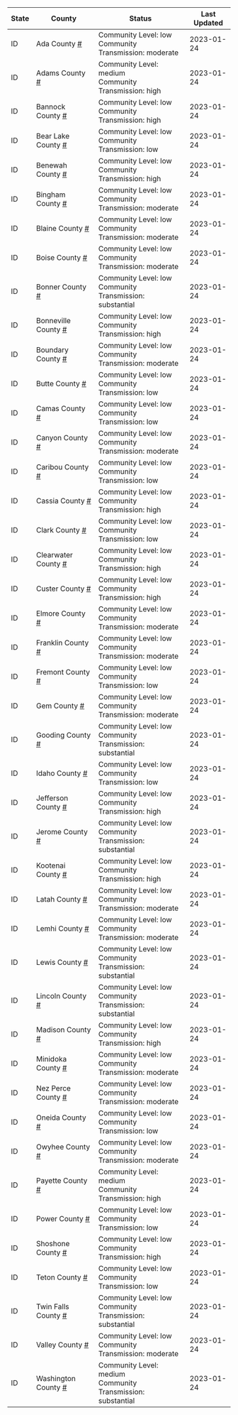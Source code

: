 State | County | Status | Last Updated
--- | --- | --- | --- 
ID | Ada County <a href="#ada_county">#</a> | <a name="ada_county"></a>Community Level: low<br/>Community Transmission: moderate | 2023-01-24
ID | Adams County <a href="#adams_county">#</a> | <a name="adams_county"></a>Community Level: medium<br/>Community Transmission: high | 2023-01-24
ID | Bannock County <a href="#bannock_county">#</a> | <a name="bannock_county"></a>Community Level: low<br/>Community Transmission: high | 2023-01-24
ID | Bear Lake County <a href="#bear_lake_county">#</a> | <a name="bear_lake_county"></a>Community Level: low<br/>Community Transmission: low | 2023-01-24
ID | Benewah County <a href="#benewah_county">#</a> | <a name="benewah_county"></a>Community Level: low<br/>Community Transmission: high | 2023-01-24
ID | Bingham County <a href="#bingham_county">#</a> | <a name="bingham_county"></a>Community Level: low<br/>Community Transmission: moderate | 2023-01-24
ID | Blaine County <a href="#blaine_county">#</a> | <a name="blaine_county"></a>Community Level: low<br/>Community Transmission: moderate | 2023-01-24
ID | Boise County <a href="#boise_county">#</a> | <a name="boise_county"></a>Community Level: low<br/>Community Transmission: moderate | 2023-01-24
ID | Bonner County <a href="#bonner_county">#</a> | <a name="bonner_county"></a>Community Level: low<br/>Community Transmission: substantial | 2023-01-24
ID | Bonneville County <a href="#bonneville_county">#</a> | <a name="bonneville_county"></a>Community Level: low<br/>Community Transmission: high | 2023-01-24
ID | Boundary County <a href="#boundary_county">#</a> | <a name="boundary_county"></a>Community Level: low<br/>Community Transmission: moderate | 2023-01-24
ID | Butte County <a href="#butte_county">#</a> | <a name="butte_county"></a>Community Level: low<br/>Community Transmission: low | 2023-01-24
ID | Camas County <a href="#camas_county">#</a> | <a name="camas_county"></a>Community Level: low<br/>Community Transmission: low | 2023-01-24
ID | Canyon County <a href="#canyon_county">#</a> | <a name="canyon_county"></a>Community Level: low<br/>Community Transmission: moderate | 2023-01-24
ID | Caribou County <a href="#caribou_county">#</a> | <a name="caribou_county"></a>Community Level: low<br/>Community Transmission: low | 2023-01-24
ID | Cassia County <a href="#cassia_county">#</a> | <a name="cassia_county"></a>Community Level: low<br/>Community Transmission: high | 2023-01-24
ID | Clark County <a href="#clark_county">#</a> | <a name="clark_county"></a>Community Level: low<br/>Community Transmission: low | 2023-01-24
ID | Clearwater County <a href="#clearwater_county">#</a> | <a name="clearwater_county"></a>Community Level: low<br/>Community Transmission: high | 2023-01-24
ID | Custer County <a href="#custer_county">#</a> | <a name="custer_county"></a>Community Level: low<br/>Community Transmission: high | 2023-01-24
ID | Elmore County <a href="#elmore_county">#</a> | <a name="elmore_county"></a>Community Level: low<br/>Community Transmission: moderate | 2023-01-24
ID | Franklin County <a href="#franklin_county">#</a> | <a name="franklin_county"></a>Community Level: low<br/>Community Transmission: moderate | 2023-01-24
ID | Fremont County <a href="#fremont_county">#</a> | <a name="fremont_county"></a>Community Level: low<br/>Community Transmission: low | 2023-01-24
ID | Gem County <a href="#gem_county">#</a> | <a name="gem_county"></a>Community Level: low<br/>Community Transmission: moderate | 2023-01-24
ID | Gooding County <a href="#gooding_county">#</a> | <a name="gooding_county"></a>Community Level: low<br/>Community Transmission: substantial | 2023-01-24
ID | Idaho County <a href="#idaho_county">#</a> | <a name="idaho_county"></a>Community Level: low<br/>Community Transmission: low | 2023-01-24
ID | Jefferson County <a href="#jefferson_county">#</a> | <a name="jefferson_county"></a>Community Level: low<br/>Community Transmission: high | 2023-01-24
ID | Jerome County <a href="#jerome_county">#</a> | <a name="jerome_county"></a>Community Level: low<br/>Community Transmission: substantial | 2023-01-24
ID | Kootenai County <a href="#kootenai_county">#</a> | <a name="kootenai_county"></a>Community Level: low<br/>Community Transmission: high | 2023-01-24
ID | Latah County <a href="#latah_county">#</a> | <a name="latah_county"></a>Community Level: low<br/>Community Transmission: moderate | 2023-01-24
ID | Lemhi County <a href="#lemhi_county">#</a> | <a name="lemhi_county"></a>Community Level: low<br/>Community Transmission: moderate | 2023-01-24
ID | Lewis County <a href="#lewis_county">#</a> | <a name="lewis_county"></a>Community Level: low<br/>Community Transmission: substantial | 2023-01-24
ID | Lincoln County <a href="#lincoln_county">#</a> | <a name="lincoln_county"></a>Community Level: low<br/>Community Transmission: substantial | 2023-01-24
ID | Madison County <a href="#madison_county">#</a> | <a name="madison_county"></a>Community Level: low<br/>Community Transmission: high | 2023-01-24
ID | Minidoka County <a href="#minidoka_county">#</a> | <a name="minidoka_county"></a>Community Level: low<br/>Community Transmission: moderate | 2023-01-24
ID | Nez Perce County <a href="#nez_perce_county">#</a> | <a name="nez_perce_county"></a>Community Level: low<br/>Community Transmission: moderate | 2023-01-24
ID | Oneida County <a href="#oneida_county">#</a> | <a name="oneida_county"></a>Community Level: low<br/>Community Transmission: low | 2023-01-24
ID | Owyhee County <a href="#owyhee_county">#</a> | <a name="owyhee_county"></a>Community Level: low<br/>Community Transmission: moderate | 2023-01-24
ID | Payette County <a href="#payette_county">#</a> | <a name="payette_county"></a>Community Level: medium<br/>Community Transmission: high | 2023-01-24
ID | Power County <a href="#power_county">#</a> | <a name="power_county"></a>Community Level: low<br/>Community Transmission: low | 2023-01-24
ID | Shoshone County <a href="#shoshone_county">#</a> | <a name="shoshone_county"></a>Community Level: low<br/>Community Transmission: high | 2023-01-24
ID | Teton County <a href="#teton_county">#</a> | <a name="teton_county"></a>Community Level: low<br/>Community Transmission: low | 2023-01-24
ID | Twin Falls County <a href="#twin_falls_county">#</a> | <a name="twin_falls_county"></a>Community Level: low<br/>Community Transmission: substantial | 2023-01-24
ID | Valley County <a href="#valley_county">#</a> | <a name="valley_county"></a>Community Level: low<br/>Community Transmission: moderate | 2023-01-24
ID | Washington County <a href="#washington_county">#</a> | <a name="washington_county"></a>Community Level: medium<br/>Community Transmission: substantial | 2023-01-24
